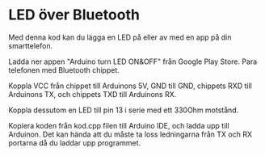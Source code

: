 # LED över Bluetooth
Med denna kod kan du lägga en LED på eller av med en app på din smarttelefon.

Ladda ner appen "Arduino turn LED ON&OFF" från Google Play Store. 
Para telefonen med Bluetooth chippet. 

Koppla VCC från chippet till Arduinons 5V, GND till GND,
chippets RXD till Arduinons TX, och chippets TXD till Arduinons RX.

Koppla dessutom en LED till pin 13 i serie med ett 330Ohm motstånd. 

Kopiera koden från kod.cpp filen till Arduino IDE, och ladda upp till Arduinon.
Det kan hända att du måste ta loss ledningarna från TX och RX portarna
då du laddar upp programmet. 
